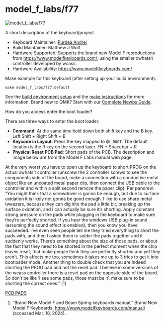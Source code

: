 # model_f_labs/f77

![model_f_labs/f77](https://images2.imgbox.com/cf/c6/yoKowuAi_o.jpg)

A short description of the keyboard/project

* Keyboard Maintainer: [Purdea Andrei](https://github.com/purdeaandrei)
* Build Maintainer: Matthew J Wolf
* Hardware Supported: Supports the brand new Model F reproductions from https://www.modelfkeyboards.com/, using the smaller xwhatsit controller developed by wcass.
* Hardware Availability: https://www.modelfkeyboards.com/

Make example for this keyboard (after setting up your build environment):

    make model_f_labs/f77:default

See the [build environment setup](https://docs.qmk.fm/#/getting_started_build_tools) and the [make instructions](https://docs.qmk.fm/#/getting_started_make_guide) for more information. Brand new to QMK? Start with our [Complete Newbs Guide](https://docs.qmk.fm/#/newbs).

How do you access enter the boot loader?

There are three ways to enter the boot loader.
* **Command**: At the same time hold down both shift key and the B key.
               Left Shift + Right Shift + B
* **Keycode in Layout**: Press the key mapped to `QK_BOOT`.
                         The default location is the R key on the second layer.
                         FN + Spacebar + R
* **Physical Reset PCB Pad**: Short pads of the PCB.
                              The description and image below are from the
                              Model F Labs manual web page.

At the very worst you have to open up the keyboard to short PROG on the actual xwhatsit controller (unscrew the 2 controller screws to see the components side of the board, make a connection with a conductive metal object like an uncoated metal paper clip, then connect the USB cable to the controller and within a split second remove the paper clip). Per pandrew:  “You might think that a screwdriver is gonna be enough, but due to surface oxidation it is likely not gonna be good enough. I like to use sharp metal tweezers, because they can dig into the pad a little bit, breaking up the surface oxidation, and I can actually be sure it’s shorting. Apply constant strong pressure on the pads while plugging in the keyboard to make sure they’re perfectly shorted. If you hear the windows USB plug-in sound (assuming the sound effect is enabled), then you know you have succeeded. I’ve even seen people tell me they tried everything to short the pads with, and then I asked them to solder the pads together and it suddenly works. There’s something about the size of those pads, or about the fact that they need to be shorted in the perfect moment when the chip leaves reset, that make people think they are perfectly shorted and yet they aren’t. This affects me too, sometimes it takes me up to 3 tries to get it into bootloader mode. Another thing to double check that you are indeed shorting the PROG pad and not the reset pad. I believe in some versions of the wcass controller there is a reset pad on the opposite side of the board. So don’t be like ‘I see some pads, those must be it’, make sure to be shorting the correct ones.” [1]

[PCB PADS](https://imgbox.com/C9zUfX1h)

1. “Brand New Model F and Beam Spring keyboards manual,” Brand New Model F Keyboards, https://www.modelfkeyboards.com/manual/ (accessed Mar. 16, 2024).
